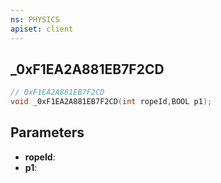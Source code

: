 ```yaml
---
ns: PHYSICS
apiset: client
---
```

## _0xF1EA2A881EB7F2CD

```c
// 0xF1EA2A881EB7F2CD
void _0xF1EA2A881EB7F2CD(int ropeId,BOOL p1);
```


## Parameters
* **ropeId**:
* **p1**: